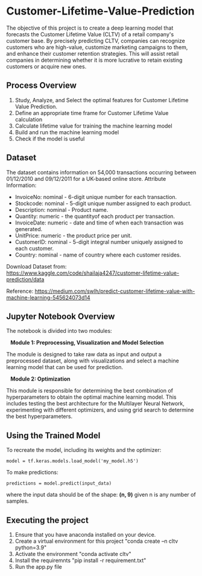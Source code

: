 # Customer-Lifetime-Value-Prediction
The objective of this project is to create a deep learning model that forecasts the Customer Lifetime Value (CLTV) of a retail company's customer base. By precisely predicting CLTV, companies can recognize customers who are high-value, customize marketing campaigns to them, and enhance their customer retention strategies. This will assist retail companies in determining whether it is more lucrative to retain existing customers or acquire new ones.


## Process Overview
1.   Study, Analyze, and Select the optimal features for Customer Lifetime Value Prediction.
2.   Define an appropriate time frame for Customer Lifetime Value calculation
3.   Calculate lifetime value for training the machine learning model
4.   Build and run the machine learning model
5.   Check if the model is useful


## Dataset
The dataset contains information on 54,000 transactions occurring between 01/12/2010 and 09/12/2011 for a UK-based online store. 
Attribute Information:
*   InvoiceNo: nominal - 6-digit unique number for each transaction. 
*   Stockcode: nominal - 5-digit unique number assigned to each product.
*   Description: nominal - Product name.
*   Quantity: numeric - the quantityof each product per transaction.
*   InvoiceDate: numeric - date and time of when each transaction was generated.
*   UnitPrice: numeric - the product price per unit. 
*   CustomerID: nominal - 5-digit integral number uniquely assigned to each customer.
*   Country: nominal - name of country where each customer resides.

Download Dataset from: https://www.kaggle.com/code/shailaja4247/customer-lifetime-value-prediction/data


Reference: https://medium.com/swlh/predict-customer-lifetime-value-with-machine-learning-545624073d14


## Jupyter Notebook Overview
The notebook is divided into two modules:

 &ensp; **Module 1: Preprocessing, Visualization and Model Selection**
 
The module is designed to take raw data as input and output a preprocessed dataset, along with visualizations and select a machine learning model that can be used for prediction.

 &ensp; **Module 2: Optimization**

This module is responsible for determining the best combination of hyperparameters to obtain the optimal machine learning model. This includes testing the best architecture for the Multilayer Neural Network, experimenting with different optimizers, and using grid search to determine the best hyperparameters.


## Using the Trained Model
To recreate the model, including its weights and the optimizer:
```
model = tf.keras.models.load_model('my_model.h5')
```

To make predictions:
```
predictions = model.predict(input_data)
```
where the input data should be of the shape: __(n, 9)__
given n is any number of samples.


## Executing the project
1. Ensure that you have anaconda installed on your device.
2. Create a virtual environment for this project "conda create –n cltv python=3.9"
3. Activate the environment "conda activate cltv"
4. Install the requiremnts "pip install -r requirement.txt"
5. Run the app.py file 

